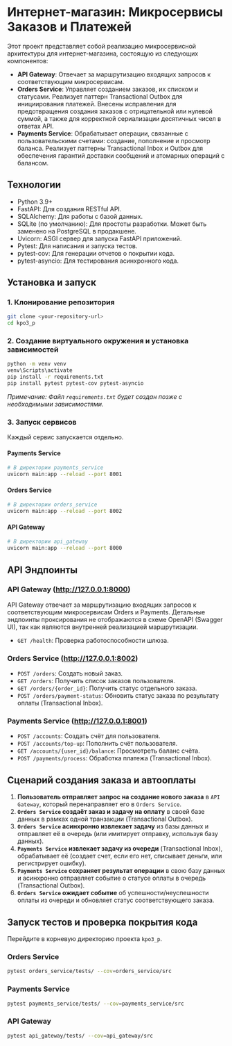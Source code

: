 # Интернет-магазин: Микросервисы Заказов и Платежей

Этот проект представляет собой реализацию микросервисной архитектуры для интернет-магазина, состоящую из следующих компонентов:

- **API Gateway**: Отвечает за маршрутизацию входящих запросов к соответствующим микросервисам.
- **Orders Service**: Управляет созданием заказов, их списком и статусами. Реализует паттерн Transactional Outbox для инициирования платежей. Внесены исправления для предотвращения создания заказов с отрицательной или нулевой суммой, а также для корректной сериализации десятичных чисел в ответах API.
- **Payments Service**: Обрабатывает операции, связанные с пользовательскими счетами: создание, пополнение и просмотр баланса. Реализует паттерны Transactional Inbox и Outbox для обеспечения гарантий доставки сообщений и атомарных операций с балансом.

## Технологии

- Python 3.9+
- FastAPI: Для создания RESTful API.
- SQLAlchemy: Для работы с базой данных.
- SQLite (по умолчанию): Для простоты разработки. Может быть заменено на PostgreSQL в продакшене.
- Uvicorn: ASGI сервер для запуска FastAPI приложений.
- Pytest: Для написания и запуска тестов.
- pytest-cov: Для генерации отчетов о покрытии кода.
- pytest-asyncio: Для тестирования асинхронного кода.

## Установка и запуск

### 1. Клонирование репозитория

```bash
git clone <your-repository-url>
cd kpo3_p
```

### 2. Создание виртуального окружения и установка зависимостей

```bash
python -m venv venv
venv\Scripts\activate
pip install -r requirements.txt
pip install pytest pytest-cov pytest-asyncio
```

_Примечание: Файл `requirements.txt` будет создан позже с необходимыми зависимостями._

### 3. Запуск сервисов

Каждый сервис запускается отдельно.

#### Payments Service
```bash
# В директории payments_service
uvicorn main:app --reload --port 8001
```

#### Orders Service
```bash
# В директории orders_service
uvicorn main:app --reload --port 8002
```

#### API Gateway
```bash
# В директории api_gateway
uvicorn main:app --reload --port 8000
```

## API Эндпоинты

### API Gateway (http://127.0.0.1:8000)

API Gateway отвечает за маршрутизацию входящих запросов к соответствующим микросервисам Orders и Payments. Детальные эндпоинты проксирования не отображаются в схеме OpenAPI (Swagger UI), так как являются внутренней реализацией маршрутизации.

- `GET /health`: Проверка работоспособности шлюза.

### Orders Service (http://127.0.0.1:8002)

- `POST /orders`: Создать новый заказ.
- `GET /orders`: Получить список заказов пользователя.
- `GET /orders/{order_id}`: Получить статус отдельного заказа.
- `POST /orders/payment-status`: Обновить статус заказа по результату оплаты (Transactional Inbox).

### Payments Service (http://127.0.0.1:8001)

- `POST /accounts`: Создать счёт для пользователя.
- `POST /accounts/top-up`: Пополнить счёт пользователя.
- `GET /accounts/{user_id}/balance`: Просмотреть баланс счёта.
- `POST /payments/process`: Обработка платежа (Transactional Inbox).

## Сценарий создания заказа и автооплаты

1.  **Пользователь отправляет запрос на создание нового заказа** в `API Gateway`, который перенаправляет его в `Orders Service`.
2.  **`Orders Service` создаёт заказ и задачу на оплату** в своей базе данных в рамках одной транзакции (Transactional Outbox).
3.  **`Orders Service` асинхронно извлекает задачу** из базы данных и отправляет её в очередь (или имитирует отправку, используя базу данных).
4.  **`Payments Service` извлекает задачу из очереди** (Transactional Inbox), обрабатывает её (создает счет, если его нет, списывает деньги, или регистрирует ошибку).
5.  **`Payments Service` сохраняет результат операции** в свою базу данных и асинхронно отправляет событие о статусе оплаты в очередь (Transactional Outbox).
6.  **`Orders Service` ожидает событие** об успешности/неуспешности оплаты из очереди и обновляет статус соответствующего заказа.

## Запуск тестов и проверка покрытия кода

Перейдите в корневую директорию проекта `kpo3_p`.

### Orders Service
```bash
pytest orders_service/tests/ --cov=orders_service/src
```

### Payments Service
```bash
pytest payments_service/tests/ --cov=payments_service/src
```

### API Gateway
```bash
pytest api_gateway/tests/ --cov=api_gateway/src
``` 